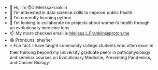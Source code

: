 - 👋 Hi, I’m @DrMelissaFranklin
- 👀 I’m interested in data science skills to improve public health
- 🌱 I’m currently learning python
- 💞️ I’m looking to collaborate on projects about women's health through an evolutionary medicine lens
- 📫 My most-checked email is Melissa.L.Franklin@proton.me
- 😄 Pronouns: she/her
- ⚡ Fun fact: I have taught community college students who often excel in their thinking beyond my university graduate peers in pathophysiology and seminar courses on Evolutionary Medicine, Preventing Pandemics, and Cancer Biology.

<!---
DrMelissaFranklin/DrMelissaFranklin is a ✨ special ✨ repository because its `README.md` (this file) appears on your GitHub profile.
You can click the Preview link to take a look at your changes.
--->
